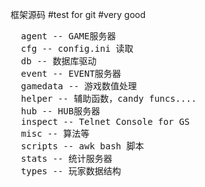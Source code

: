 框架源码
#test for git
#very good
<pre>
  agent -- GAME服务器
  cfg -- config.ini 读取
  db -- 数据库驱动
  event -- EVENT服务器
  gamedata -- 游戏数值处理
  helper -- 辅助函数，candy funcs....
  hub -- HUB服务器
  inspect -- Telnet Console for GS
  misc -- 算法等
  scripts -- awk bash 脚本
  stats -- 统计服务器
  types -- 玩家数据结构
</pre>
